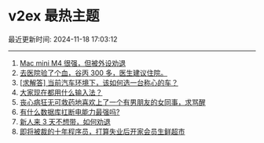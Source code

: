 # v2ex 最热主题

最近更新时间: 2024-11-18 17:03:12

--- 
1. [Mac mini M4 很强，但被外设劝退](https://www.v2ex.com/t/1090347) 
2. [去医院验了个血，谷丙 300 多，医生建议住院。](https://www.v2ex.com/t/1090366) 
3. [[求解答] 当前汽车环境下，该如何选一台称心的车？](https://www.v2ex.com/t/1090377) 
4. [大家现在都用什么输入法？](https://www.v2ex.com/t/1090383) 
5. [丧心病狂无可救药地喜欢上了一个有男朋友的女同事，求骂醒](https://www.v2ex.com/t/1090384) 
6. [有什么数据库扛断电能力最强吗?](https://www.v2ex.com/t/1090399) 
7. [新人来 3 天不想带，如何劝退](https://www.v2ex.com/t/1090397) 
8. [即将被裁的十年程序员，打算失业后开家会员生鲜超市](https://www.v2ex.com/t/1090430) 
